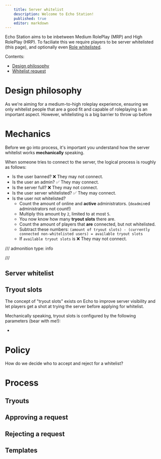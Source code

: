 ```yaml
---
    title: Server whitelist
    description: Welcome to Echo Station!
    published: true
    editor: markdown
---
```


Echo Station aims to be inbetween Medium RolePlay (MRP) and High RolePlay (HRP). To faciliate this we require players to be server whitelisted (this page), and optionally even [Role whitelisted](./role.md).

Contents:

- [Design philosophy](#design-philosophy)
- [Whitelist request](#whitelist-request)


# Design philosophy

As we're aiming for a medium-to-high roleplay experience, ensuring we only whitelist people that are a good fit and capable of roleplaying is an important aspect. However, whitelisting is a big barrier to throw up before 

# Mechanics

Before we go into process, it's important you understand how the server whitelist works **mechanically** speaking.

When someone tries to connect to the server, the logical process is roughly as follows:

- Is the user banned? :x: They may not connect.
- Is the user an admin? :white_check_mark: They may connect.
- Is the server full? :x: They may not connect.
- Is the user server whitelisted? :white_check_mark: They may connect.
- Is the user not whitelisted?
    - Count the amount of online and **active** administrators. (`deadmin`ed administrators not count!)
    - Multiply this amount by `2`, limited to at most `5`.
    - You now know how many **tryout slots** there are.
    - Count the amount of players that **are** connected, but not whitelisted.
    - Subtract these numbers: `(amount of tryout slots) - (currently connected non-whitelisted users) = available tryout slots`
    - If `available tryout slots` is :x: They may not connect.

/// admonition
    type: info

///

## Server whitelist

## Tryout slots

The concept of "tryout slots" exists on Echo to improve server visibility and let players get a shot at trying the server before applying for whitelist.

Mechanically speaking, tryout slots is configured by the following parameters (bear with me!):

- 


# Policy

How do we decide who to accept and reject for a whitelist?


# Process

## Tryouts


## Approving a request


## Rejecting a request


## Templates
